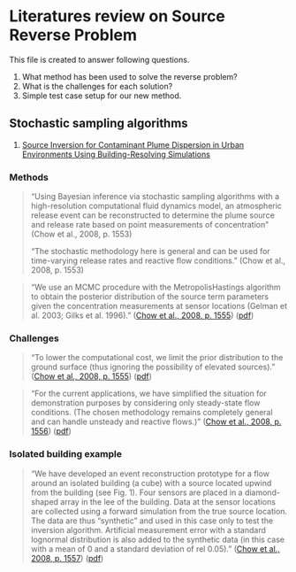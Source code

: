 # Literatures review on Source Reverse Problem
This file is created to answer following questions.

1. What method has been used to solve the reverse problem?
2. What is the challenges for each solution?
3. Simple test case setup for our new method.


## Stochastic sampling algorithms 
1. [Source Inversion for Contaminant Plume Dispersion in Urban Environments Using Building-Resolving Simulations](http://journals.ametsoc.org/doi/10.1175/2007JAMC1733.1)

### Methods
> “Using Bayesian inference via stochastic sampling algorithms with a high-resolution computational fluid dynamics model, an atmospheric release event can be reconstructed to determine the plume source and release rate based on point measurements of concentration” (Chow et al., 2008, p. 1553) 
> 
> “The stochastic methodology here is general and can be used for time-varying release rates and reactive flow conditions.” (Chow et al., 2008, p. 1553) 
>


> “We use an MCMC procedure with the MetropolisHastings algorithm to obtain the posterior distribution of the source term parameters given the concentration measurements at sensor locations (Gelman et al. 2003; Gilks et al. 1996).” ([Chow et al., 2008, p. 1555](zotero://select/library/items/MJC2RPP4)) ([pdf](zotero://open-pdf/library/items/F9X88UAX?page=3&annotation=EK3T22BW))

### Challenges
> “To lower the computational cost, we limit the prior distribution to the ground surface (thus ignoring the possibility of elevated sources).” ([Chow et al., 2008, p. 1555](zotero://select/library/items/MJC2RPP4)) ([pdf](zotero://open-pdf/library/items/F9X88UAX?page=3&annotation=ME855D8Z))
>

> “For the current applications, we have simplified the situation for demonstration purposes by considering only steady-state flow conditions. (The chosen methodology remains completely general and can handle unsteady and reactive flows.)” ([Chow et al., 2008, p. 1556](zotero://select/library/items/MJC2RPP4)) ([pdf](zotero://open-pdf/library/items/F9X88UAX?page=4&annotation=WJGJUKMH))

### Isolated building example

> “We have developed an event reconstruction prototype for a flow around an isolated building (a cube) with a source located upwind from the building (see Fig. 1). Four sensors are placed in a diamond-shaped array in the lee of the building. Data at the sensor locations are collected using a forward simulation from the true source location. The data are thus “synthetic” and used in this case only to test the inversion algorithm. Artificial measurement error with a standard lognormal distribution is also added to the synthetic data (in this case with a mean of 0 and a standard deviation of rel 0.05).” ([Chow et al., 2008, p. 1557](zotero://select/library/items/MJC2RPP4)) ([pdf](zotero://open-pdf/library/items/F9X88UAX?page=5&annotation=P3M3XY8U))